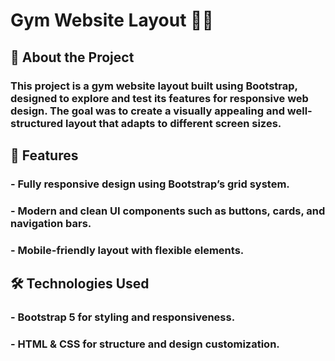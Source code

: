 # Gym Website Layout 🏋️‍♂️
## 📌 About the Project
### This project is a gym website layout built using Bootstrap, designed to explore and test its features for responsive web design. The goal was to create a visually appealing and well-structured layout that adapts to different screen sizes.
## 🚀 Features
### - Fully responsive design using Bootstrap’s grid system.
### - Modern and clean UI components such as buttons, cards, and navigation bars.
### - Mobile-friendly layout with flexible elements.
## 🛠️ Technologies Used
### - Bootstrap 5 for styling and responsiveness.
### - HTML & CSS for structure and design customization.
